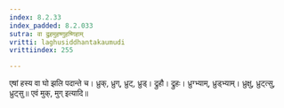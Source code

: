 ```yaml
---
index: 8.2.33
index_padded: 8.2.033
sutra: वा द्रुहमुहष्णुहष्णिहाम्
vritti: laghusiddhantakaumudi
vrittiindex: 255

---
```

एषां हस्य वा घो झलि पदान्ते च। ध्रुक्, ध्रुग्, ध्रुट्, ध्रुड्। द्रुहौ। द्रुहः। ध्रुग्भ्याम्, ध्रुड्भ्याम्। ध्रुक्षु, ध्रुट्त्सु, ध्रुट्सु॥ एवं मुक्, मुग् इत्यादि॥